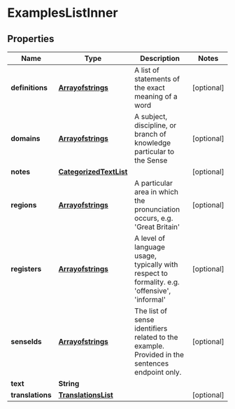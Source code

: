 
# ExamplesListInner

## Properties
Name | Type | Description | Notes
------------ | ------------- | ------------- | -------------
**definitions** | [**Arrayofstrings**](Arrayofstrings.md) | A list of statements of the exact meaning of a word |  [optional]
**domains** | [**Arrayofstrings**](Arrayofstrings.md) | A subject, discipline, or branch of knowledge particular to the Sense |  [optional]
**notes** | [**CategorizedTextList**](CategorizedTextList.md) |  |  [optional]
**regions** | [**Arrayofstrings**](Arrayofstrings.md) | A particular area in which the pronunciation occurs, e.g. &#39;Great Britain&#39; |  [optional]
**registers** | [**Arrayofstrings**](Arrayofstrings.md) | A level of language usage, typically with respect to formality. e.g. &#39;offensive&#39;, &#39;informal&#39; |  [optional]
**senseIds** | [**Arrayofstrings**](Arrayofstrings.md) | The list of sense identifiers related to the example. Provided in the sentences endpoint only. |  [optional]
**text** | **String** |  | 
**translations** | [**TranslationsList**](TranslationsList.md) |  |  [optional]



